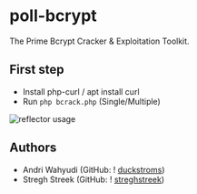# poll-bcrypt
The Prime Bcrypt Cracker &amp; Exploitation Toolkit.
 
## First step 
-   Install php-curl / apt install curl
-   Run ``php bcrack.php`` (Single/Multiple)

![reflector usage](https://i.ibb.co/PzQQHpY/image-2021-06-23-220546.png)

## Authors
*  Andri Wahyudi (GitHub: ! [duckstroms](https://github.com/duckstroms))
*  Stregh Streek  (GitHub: ! [streghstreek](https://github.com/streghstreek))
